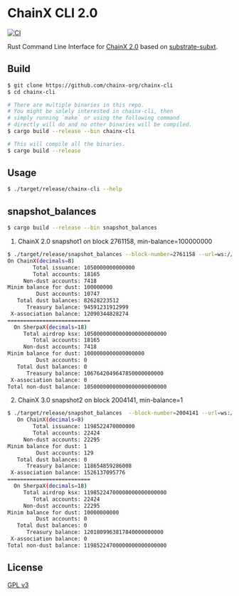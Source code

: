 # ChainX CLI 2.0

[![CI](https://github.com/chainx-org/ChainX/workflows/ci/badge.svg)](https://github.com/chainx-org/ChainX/actions?workflow=ci)

Rust Command Line Interface for [ChainX 2.0](https://github.com/chainx-org/ChainX/tree/develop-2.0) based on [substrate-subxt](https://github.com/paritytech/substrate-subxt).

## Build

```bash
$ git clone https://github.com/chainx-org/chainx-cli
$ cd chainx-cli

# There are multiple binaries in this repo.
# You might be solely interested in chainx-cli, then
# simply running `make` or using the following command
# directly will do and no other binaries will be compiled.
$ cargo build --release --bin chainx-cli

# This will compile all the binaries.
$ cargo build --release
```

## Usage

```bash
$ ./target/release/chainx-cli --help
```

## snapshot_balances
```bash
$ cargo build --release --bin snapshot_balances 
```


1. ChainX 2.0 snapshot1 on block 2761158, min-balance=100000000
```bash
$ ./target/release/snapshot_balances --block-number=2761158 --url=ws://47.99.179.60:18087 --min-balance=100000000
On ChainX(decimals=8)  
        Total issuance: 1050000000000000
        Total accounts: 18165
     Non-dust accounts: 7418
Minim balance for dust: 100000000
         Dust accounts: 10747
   Total dust balances: 82628223512
      Treasury balance: 94591231912999
 X-association balance: 12090344828274
==========================
  On SherpaX(decimals=18)
     Total airdrop ksx: 10500000000000000000000000
        Total accounts: 18165
     Non-dust accounts: 7418
Minim balance for dust: 1000000000000000000
         Dust accounts: 0
   Total dust balances: 0
      Treasury balance: 1067642049647850000000000
 X-association balance: 0
Total non-dust balance: 10500000000000000000000000

```

2. ChainX 3.0 snapshot2 on block 2004141, min-balance=1
```bash
$ ./target/release/snapshot_balances  --block-number=2004141 --url=ws://47.99.179.60:8087 --min-balance=1
   On ChainX(decimals=8)  
        Total issuance: 1198522470000000
        Total accounts: 22424
     Non-dust accounts: 22295
Minim balance for dust: 1
         Dust accounts: 129
   Total dust balances: 0
      Treasury balance: 118654859286008
 X-association balance: 1526137095776
==========================
  On SherpaX(decimals=18) 
     Total airdrop ksx: 11985224700000000000000000
        Total accounts: 22424
     Non-dust accounts: 22295
Minim balance for dust: 10000000000
         Dust accounts: 0
   Total dust balances: 0
      Treasury balance: 1201809963817840000000000
 X-association balance: 0
Total non-dust balance: 11985224700000000000000000
```

## License

[GPL v3](./LICENSE)
